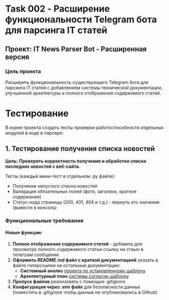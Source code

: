 # Task 002 - Расширение функциональности Telegram бота для парсинга IT статей

## Проект: IT News Parser Bot - Расширенная версия

### Цель проекта
Расширить функциональность существующего Telegram бота для парсинга IT статей с добавлением системы технической документации, улучшенной архитектуры и полного отображения содержимого статей.

# Тестирование
В корне проекта создать тесты проверки работоспособности отдельных модулей в коде в парсере:

## 1. Тестирование получения списка новостей
**Цель: Проверить корректность получения и обработки списка последних новостей с веб-сайта.**

Тесты (каждый мини-тест в отдельном .py файле):
- Получение непустого списка новостей
- Валидация обязательных полей (фото, заголвок, краткое содержание)
- Статус-кода страницы (200, 401, 404 и т.д.) - вернуть это значение (вывести в консоль)


### Функциональные требования

#### Новые функции:
1. **Полное отображение содержимого статей** - добавить для просмотра полного содержимого статьи ссылку на стаью в телеграм сообщении
2. **Оформить README.md файл с краткой документацией** указать в файле гиперссылки на остальные документации:
   - **Системный анализ** [проекта  по установленному шаблону](https://github.com/k1rrrkvz/Practik_tasks_31is-23/blob/main/documentation/02-system-analysis.md)
   - **Архитектурный план** [системы согласно шаблону](https://github.com/k1rrrkvz/Practik_tasks_31is-23/blob/main/documentation/03-architecture-plan.md)
4. **Пропуск файлов** реализовать с помощью .gitignore
5. **Конфигурация через .env файл** для безопасности данных (поместить в .gitignore чтобы данные не опубликовались в Github) 


